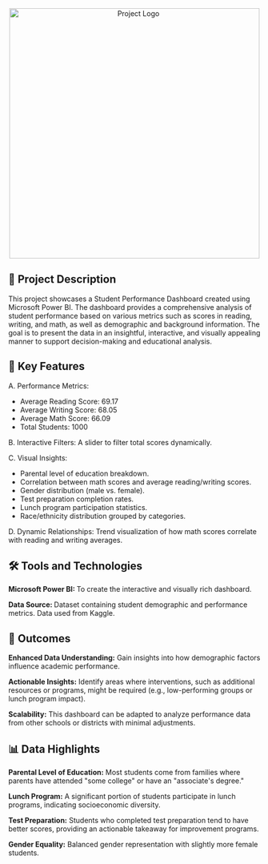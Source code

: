 <div align="center">
  <img src="demo-image.png" alt="Project Logo" width="500">
</div>

## 📄 Project Description

<p>This project showcases a Student Performance Dashboard created using Microsoft Power BI. The dashboard provides a comprehensive analysis of student performance based on various metrics such as scores in reading, writing, and math, as well as demographic and background information. The goal is to present the data in an insightful, interactive, and visually appealing manner to support decision-making and educational analysis.</p>

## 🚀 Key Features

A. Performance Metrics:

- Average Reading Score: 69.17
- Average Writing Score: 68.05
- Average Math Score: 66.09
- Total Students: 1000

B. Interactive Filters: A slider to filter total scores dynamically.

C. Visual Insights:

- Parental level of education breakdown.
- Correlation between math scores and average reading/writing scores.
- Gender distribution (male vs. female).
- Test preparation completion rates.
- Lunch program participation statistics.
- Race/ethnicity distribution grouped by categories.

D. Dynamic Relationships: Trend visualization of how math scores correlate with reading and writing averages.

## 🛠 Tools and Technologies

<p><b>Microsoft Power BI: </b>To create the interactive and visually rich dashboard.</p>
<p><b>Data Source: </b>Dataset containing student demographic and performance metrics. Data used from Kaggle.</p>

## 🎯 Outcomes

<p><b>Enhanced Data Understanding:</b> Gain insights into how demographic factors influence academic performance.</p>
<p><b>Actionable Insights:</b> Identify areas where interventions, such as additional resources or programs, might be required (e.g., low-performing groups or lunch program impact).</p>
<p><b>Scalability:</b> This dashboard can be adapted to analyze performance data from other schools or districts with minimal adjustments.</p>

## 📊 Data Highlights

<p><b>Parental Level of Education:</b> Most students come from families where parents have attended "some college" or have an "associate's degree."</p>
<p><b>Lunch Program:</b> A significant portion of students participate in lunch programs, indicating socioeconomic diversity.</p>
<p><b>Test Preparation:</b> Students who completed test preparation tend to have better scores, providing an actionable takeaway for improvement programs.</p>
<p><b>Gender Equality:</b> Balanced gender representation with slightly more female students.</p>


